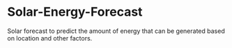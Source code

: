 # Solar-Energy-Forecast
Solar forecast to predict the amount of energy that can be generated based on location and other factors.
